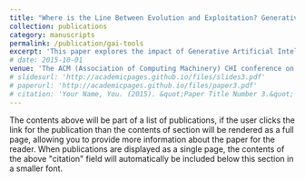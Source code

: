 ```yaml
---
title: "Where is the Line Between Evolution and Exploitation? Generative AI and the Postcolonial Software Landscape in the Global South"
collection: publications
category: manuscripts
permalink: /publication/gai-tools
excerpt: 'This paper explores the impact of Generative Artificial Intelligence (GAI) tools in the software industry of Bangladesh through the lenses of data-colonialism and postcolonial computing. While the West has extensively explored various dimensions of these tools, their effects on the Global South remain largely underexplored. Based on our ethnography-inspired qualitative study with software practitioners in Bangladesh, this paper highlights the impact of popular GAI tools (e.g., ChatGPT, GitHub Copilot, Claude, CodeWhisperer) on the software industry in the Global South. We investigate the impact of GAI tools on four fundamental software process activities: specification, development, validation, and evolution; assess local practitioners' perceptions of future adoption of these tools, and examine the evolving job landscape. Our findings reveal how company maturity influences AI tool adoption and how concerns such as data security, investment readiness for in-house AI solutions, stakeholder protection, and policy awareness may differ between the West and the Global South.'
# date: 2015-10-01
venue: 'The ACM (Association of Computing Machinery) CHI conference on Human Factors in Computing Systems'
# slidesurl: 'http://academicpages.github.io/files/slides3.pdf'
# paperurl: 'http://academicpages.github.io/files/paper3.pdf'
# citation: 'Your Name, You. (2015). &quot;Paper Title Number 3.&quot; <i>Journal 1</i>. 1(3).'
---
```


The contents above will be part of a list of publications, if the user clicks the link for the publication than the contents of section will be rendered as a full page, allowing you to provide more information about the paper for the reader. When publications are displayed as a single page, the contents of the above "citation" field will automatically be included below this section in a smaller font.